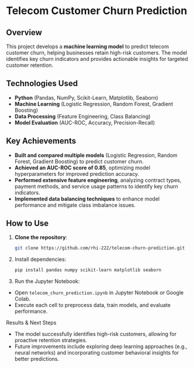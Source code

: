 # Telecom Customer Churn Prediction

## Overview
This project develops a **machine learning model** to predict telecom customer churn, helping businesses retain high-risk customers. The model identifies key churn indicators and provides actionable insights for targeted customer retention.

## Technologies Used
- **Python** (Pandas, NumPy, Scikit-Learn, Matplotlib, Seaborn)
- **Machine Learning** (Logistic Regression, Random Forest, Gradient Boosting)
- **Data Processing** (Feature Engineering, Class Balancing)
- **Model Evaluation** (AUC-ROC, Accuracy, Precision-Recall)

## Key Achievements
- **Built and compared multiple models** (Logistic Regression, Random Forest, Gradient Boosting) to predict customer churn.
- **Achieved an AUC-ROC score of 0.85**, optimizing model hyperparameters for improved prediction accuracy.
- **Performed extensive feature engineering**, analyzing contract types, payment methods, and service usage patterns to identify key churn indicators.
- **Implemented data balancing techniques** to enhance model performance and mitigate class imbalance issues.

## How to Use
1. **Clone the repository**:
   ```bash
   git clone https://github.com/rhi-222/telecom-churn-prediction.git
2. Install dependencies:
   ```bash
   pip install pandas numpy scikit-learn matplotlib seaborn

4. Run the Jupyter Notebook:
- Open `telecom_churn_prediction.ipynb` in Jupyter Notebook or Google Colab.
- Execute each cell to preprocess data, train models, and evaluate performance.

Results & Next Steps
- The model successfully identifies high-risk customers, allowing for proactive retention strategies.
- Future improvements include exploring deep learning approaches (e.g., neural networks) and incorporating customer behavioral insights for better predictions.
